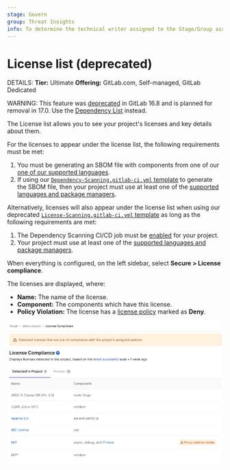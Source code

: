 ```yaml
---
stage: Govern
group: Threat Insights
info: To determine the technical writer assigned to the Stage/Group associated with this page, see https://handbook.gitlab.com/handbook/product/ux/technical-writing/#assignments
---
```


<!--- start_remove The following content will be removed on remove_date: '2024-08-15' -->

# License list (deprecated)

DETAILS:
**Tier:** Ultimate
**Offering:** GitLab.com, Self-managed, GitLab Dedicated

WARNING:
This feature was [deprecated](https://gitlab.com/gitlab-org/gitlab/-/issues/436100) in GitLab 16.8
and is planned for removal in 17.0. Use the [Dependency List](../application_security/dependency_list/index.md) instead.

The License list allows you to see your project's licenses and key
details about them.

For the licenses to appear under the license list, the following
requirements must be met:

1. You must be generating an SBOM file with components from one of our [one of our supported languages](license_scanning_of_cyclonedx_files/index.md#supported-languages-and-package-managers).
1. If using our [`Dependency-Scanning.gitlab-ci.yml` template](https://gitlab.com/gitlab-org/gitlab/-/blob/master/lib/gitlab/ci/templates/Jobs/Dependency-Scanning.gitlab-ci.yml) to generate the SBOM file, then your project must use at least one of the [supported languages and package managers](license_scanning_of_cyclonedx_files/index.md#supported-languages-and-package-managers).

Alternatively, licenses will also appear under the license list when using our deprecated [`License-Scanning.gitlab-ci.yml` template](https://gitlab.com/gitlab-org/gitlab/-/blob/master/lib/gitlab/ci/templates/Jobs/License-Scanning.gitlab-ci.yml) as long as the following requirements are met:

1. The Dependency Scanning CI/CD job must be [enabled](license_scanning_of_cyclonedx_files/index.md#configuration) for your project.
1. Your project must use at least one of the
   [supported languages and package managers](license_scanning_of_cyclonedx_files/index.md#supported-languages-and-package-managers).

When everything is configured, on the left sidebar, select **Secure > License compliance**.

The licenses are displayed, where:

- **Name:** The name of the license.
- **Component:** The components which have this license.
- **Policy Violation:** The license has a [license policy](license_approval_policies.md) marked as **Deny**.

![License List](img/license_list_v13_0.png)

<!--- end_remove -->
